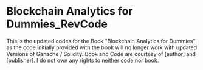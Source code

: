 # Blockchain Analytics for Dummies_RevCode
 
This is the updated codes for the Book "Blockchain Analytics for Dummies" as the code initially provided with the book will no longer work with updated Versions of Ganache / Solidity. Book and Code are courtesy of [author] and [publisher]. I do not own any rights to neither code nor book.

